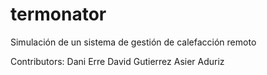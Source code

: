 termonator
==========

Simulación de un sistema de gestión de calefacción remoto

Contributors:
Dani Erre
David Gutierrez
Asier Aduriz
